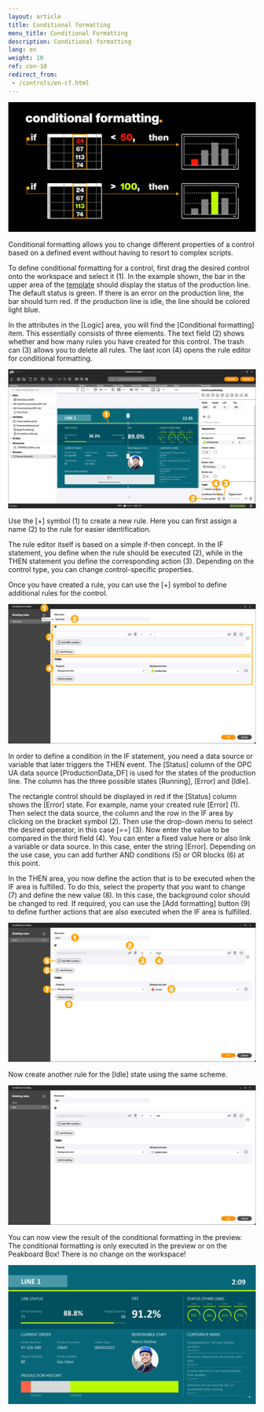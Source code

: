 ```yaml
---
layout: article
title: Conditional formatting
menu_title: Conditional Formatting
description: Conditional formatting
lang: en
weight: 10
ref: con-10
redirect_from:
 - /controls/en-cf.html
---
```


![Conditional formatting](/assets/images/Controls/ConditionalFormatting/en_cf-00.png)

Conditional formatting allows you to change different properties of a control based on a defined event without having to resort to complex scripts.

To define conditional formatting for a control, first drag the desired control onto the workspace and select it (1). In the example shown, the bar in the upper area of the [template](https://templates.peakboard.com/Detailed-Board-Single-Production-Line/en) should display the status of the production line.
The default status is green. If there is an error on the production line, the bar should turn red. If the production line is idle, the line should be colored light blue.

In the attributes in the [Logic] area, you will find the [Conditional formatting] item.
This essentially consists of three elements. The text field (2) shows whether and how many rules you have created for this control. The trash can (3) allows you to delete all rules. The last icon (4) opens the rule editor for conditional formatting.

![Conditional formatting](/assets/images/Controls/ConditionalFormatting/en_cf-01.png)

Use the [+] symbol (1) to create a new rule. Here you can first assign a name (2) to the rule for easier identification.

The rule editor itself is based on a simple if-then concept.
In the IF statement, you define when the rule should be executed (2), while in the THEN statement you define the corresponding action (3). Depending on the control type, you can change control-specific properties.

Once you have created a rule, you can use the [+] symbol to define additional rules for the control.

![New rule](/assets/images/Controls/ConditionalFormatting/en_cf-02.png)

In order to define a condition in the IF statement, you need a data source or variable that later triggers the THEN event. The [Status] column of the OPC UA data source [ProductionData_DF] is used for the states of the production line. The column has the three possible states [Running], [Error] and [Idle].

The rectangle control should be displayed in red if the [Status] column shows the [Error] state. For example, name your created rule [Error] (1). Then select the data source, the column and the row in the IF area by clicking on the bracket symbol (2). Then use the drop-down menu to select the desired operator, in this case [==] (3). Now enter the value to be compared in the third field (4). You can enter a fixed value here or also link a variable or data source. In this case, enter the string [Error]. Depending on the use case, you can add further AND conditions (5) or OR blocks (6) at this point.

In the THEN area, you now define the action that is to be executed when the IF area is fulfilled. To do this, select the property that you want to change (7) and define the new value (8). In this case, the background color should be changed to red. If required, you can use the [Add formatting] button (9) to define further actions that are also executed when the IF area is fulfilled.

![Configure rule](/assets/images/Controls/ConditionalFormatting/en_cf-03.png)

Now create another rule for the [Idle] state using the same scheme.

![Configure another rule](/assets/images/Controls/ConditionalFormatting/en_cf-04.png)

You can now view the result of the conditional formatting in the preview.
The conditional formatting is only executed in the preview or on the Peakboard Box!
There is no change on the workspace!

![Preview](/assets/images/Controls/ConditionalFormatting/en_cf-05.gif)
